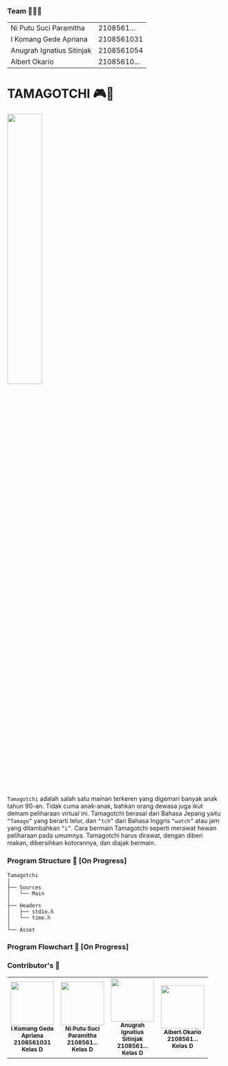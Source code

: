 ### Team 🧑‍🤝‍🧑
<table>
 <tr>
  <td>Ni Putu Suci Paramitha</td>
  <td>2108561...</td>
 </tr>

 <tr>
  <td>I Komang Gede Apriana</td>
  <td>2108561031</td>
 </tr>

 <tr>
  <td>Anugrah Ignatius Sitinjak</td>
  <td>2108561054</td>
 </tr>

 <tr>
  <td>Albert Okario</td>
  <td>21085610...</td>
 </tr>
</table>

# TAMAGOTCHI 🎮🥚
<img width="40%" align="center" src="https://user-images.githubusercontent.com/50385762/172053822-65de8d53-5e11-4775-b184-2ec74a045ef1.png">

`Tamagotchi` adalah salah satu mainan terkeren yang digemari banyak anak tahun 90-an. Tidak cuma anak-anak, bahkan orang dewasa juga ikut demam peliharaan virtual ini. Tamagotchi berasal dari Bahasa Jepang yaitu `“Tamago”` yang berarti telur, dan `“tch”` dari Bahasa Inggris `“watch”` atau jam yang ditambahkan `“i”`. Cara bermain Tamagotchi seperti merawat hewan peliharaan pada umumnya. Tamagotchi harus dirawat, dengan diberi makan, dibersihkan kotorannya, dan diajak bermain.


### Program Structure 🍔 [On Progress]

```
Tamagotchi
│
├── Sources
│   └── Main
│
├── Headers
│   ├── stdio.h
│   └── time.h
│
└── Asset
```

### Program Flowchart 🌵 [On Progress]


### Contributor's 👥
<table>
  <tr>
    <td width="100px;" align="center">
      <a href="https://github.com/gedeapriana"><img src="https://github.com/gedeapriana.png" width="100px;" alt=""/><br /><sub><b>I Komang Gede Apriana</b></sub></a><br /><sub><b>2108561031</b></sub><br /><sub><b>Kelas D</b></sub>
    </td>
    <td width="100px;" align="center">
      <a href="https://github.com/Mitasuci"><img src="https://github.com/Mitasuci.png" width="100px;" alt=""/><br /><sub><b>Ni Putu Suci Paramitha</b></sub></a><br /><sub><b>2108561...</b></sub><br /><sub><b>Kelas D</b></sub>
    </td>
    <td width="100px;" align="center">
      <a href="https://github.com/anugrah7903"><img src="https://github.com/anugrah7903.png" width="100px;" alt=""/><br /><sub><b>Anugrah Ignatius Sitinjak</b></sub></a><br /><sub><b>2108561...</b></sub><br /><sub><b>Kelas D</b></sub>
    </td>
    <td width="100px;" align="center">
      <a href="https://github.com/Albert1915"><img src="https://github.com/Albert1915.png" width="100px;" alt=""/><br /><sub><b>Albert Okario</b></sub></a><br /><sub><b>2108561...</b></sub><br /><sub><b>Kelas D</b></sub>
    </td>
  </tr>
</table>

